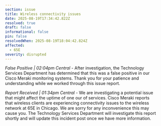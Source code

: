 ```yaml
---
section: issue
title: Wireless connectivity issues
date: 2025-08-19T17:34:42.822Z
resolved: true
draft: false
informational: false
pin: false
resolvedWhen: 2025-08-19T18:04:42.824Z
affected:
  - 65E
severity: disrupted
---
```

*False Positive | 02:04pm Central* - After investigation, the Technology Services Department has determined that this was a false positive in our Cisco Meraki monitoring systems. Thank you for your patience and understanding while we worked through this issue report.

*Report Received | 01:34pm Central* - We are investigating a potential issue that might affect the uptime of one our of services. Cisco Meraki reports that wireless clients are experiencing connectivity issues to the wireless network at 65E in Chicago. We are sorry for any inconvenience this may cause you. The Technology Services Department will investigate this report shortly and will update this incident post once we have more information.